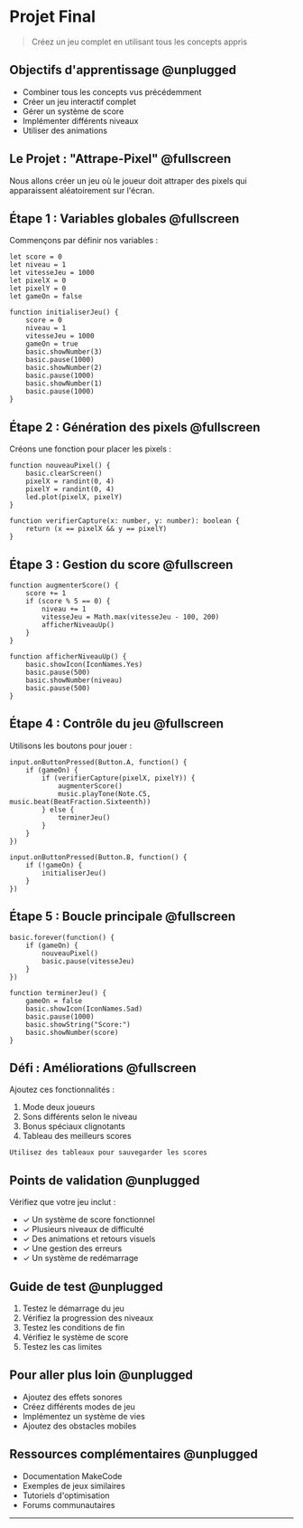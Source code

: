 # Projet Final

> Créez un jeu complet en utilisant tous les concepts appris

## Objectifs d'apprentissage @unplugged

- Combiner tous les concepts vus précédemment
- Créer un jeu interactif complet
- Gérer un système de score
- Implémenter différents niveaux
- Utiliser des animations

## Le Projet : "Attrape-Pixel" @fullscreen

Nous allons créer un jeu où le joueur doit attraper des pixels qui apparaissent aléatoirement sur l'écran.

## Étape 1 : Variables globales @fullscreen

Commençons par définir nos variables :

```blocks
let score = 0
let niveau = 1
let vitesseJeu = 1000
let pixelX = 0
let pixelY = 0
let gameOn = false

function initialiserJeu() {
    score = 0
    niveau = 1
    vitesseJeu = 1000
    gameOn = true
    basic.showNumber(3)
    basic.pause(1000)
    basic.showNumber(2)
    basic.pause(1000)
    basic.showNumber(1)
    basic.pause(1000)
}
```

## Étape 2 : Génération des pixels @fullscreen

Créons une fonction pour placer les pixels :

```blocks
function nouveauPixel() {
    basic.clearScreen()
    pixelX = randint(0, 4)
    pixelY = randint(0, 4)
    led.plot(pixelX, pixelY)
}

function verifierCapture(x: number, y: number): boolean {
    return (x == pixelX && y == pixelY)
}
```

## Étape 3 : Gestion du score @fullscreen

```blocks
function augmenterScore() {
    score += 1
    if (score % 5 == 0) {
        niveau += 1
        vitesseJeu = Math.max(vitesseJeu - 100, 200)
        afficherNiveauUp()
    }
}

function afficherNiveauUp() {
    basic.showIcon(IconNames.Yes)
    basic.pause(500)
    basic.showNumber(niveau)
    basic.pause(500)
}
```

## Étape 4 : Contrôle du jeu @fullscreen

Utilisons les boutons pour jouer :

```blocks
input.onButtonPressed(Button.A, function() {
    if (gameOn) {
        if (verifierCapture(pixelX, pixelY)) {
            augmenterScore()
            music.playTone(Note.C5, music.beat(BeatFraction.Sixteenth))
        } else {
            terminerJeu()
        }
    }
})

input.onButtonPressed(Button.B, function() {
    if (!gameOn) {
        initialiserJeu()
    }
})
```

## Étape 5 : Boucle principale @fullscreen

```blocks
basic.forever(function() {
    if (gameOn) {
        nouveauPixel()
        basic.pause(vitesseJeu)
    }
})

function terminerJeu() {
    gameOn = false
    basic.showIcon(IconNames.Sad)
    basic.pause(1000)
    basic.showString("Score:")
    basic.showNumber(score)
}
```

## Défi : Améliorations @fullscreen

Ajoutez ces fonctionnalités :

1. Mode deux joueurs
2. Sons différents selon le niveau
3. Bonus spéciaux clignotants
4. Tableau des meilleurs scores

```hint
Utilisez des tableaux pour sauvegarder les scores
```

## Points de validation @unplugged

Vérifiez que votre jeu inclut :

- ✓ Un système de score fonctionnel
- ✓ Plusieurs niveaux de difficulté
- ✓ Des animations et retours visuels
- ✓ Une gestion des erreurs
- ✓ Un système de redémarrage

## Guide de test @unplugged

1. Testez le démarrage du jeu
2. Vérifiez la progression des niveaux
3. Testez les conditions de fin
4. Vérifiez le système de score
5. Testez les cas limites

## Pour aller plus loin @unplugged

- Ajoutez des effets sonores
- Créez différents modes de jeu
- Implémentez un système de vies
- Ajoutez des obstacles mobiles

## Ressources complémentaires @unplugged

- Documentation MakeCode
- Exemples de jeux similaires
- Tutoriels d'optimisation
- Forums communautaires

---